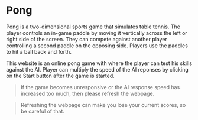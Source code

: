 # Pong
Pong is a two-dimensional sports game that simulates table tennis. The player controls an in-game paddle by moving it vertically across the left or right side of the screen. They can compete against another player controlling a second paddle on the opposing side. Players use the paddles to hit a ball back and forth. 

This website is an online pong game with where the player can test his skills against the AI. Player can multiply the speed of the AI reponses by clicking on the Start button after the game is started. 

> If the game becomes unresponsive or the AI response speed has increased too much, then please refresh the webpage. 

>Refreshing the webpage can make you lose your current scores, so be careful of that.

